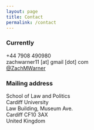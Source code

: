 ```yaml
---
layout: page
title: Contact
permalink: /contact
---
```


### Currently
+44 7908 490980 <br>
zachwarner11 [at] gmail [dot] com <br>
<a href="https://twitter.com/ZachMWarner"><i class="fab fa-twitter"></i> @ZachMWarner</a> 

### Mailing address
School of Law and Politics <br>
Cardiff University <br>
Law Building, Museum Ave. <br>
Cardiff CF10 3AX <br>
United Kingdom